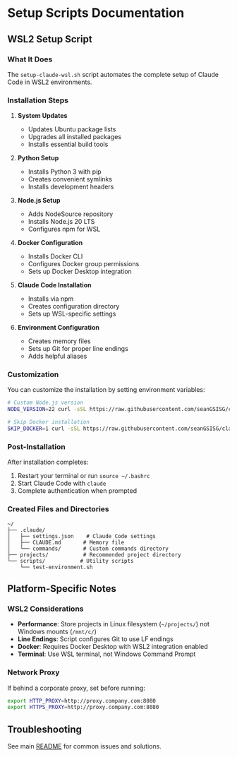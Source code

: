 # Setup Scripts Documentation

## WSL2 Setup Script

### What It Does

The `setup-claude-wsl.sh` script automates the complete setup of Claude Code in WSL2 environments.

### Installation Steps

1. **System Updates**
   - Updates Ubuntu package lists
   - Upgrades all installed packages
   - Installs essential build tools

2. **Python Setup**
   - Installs Python 3 with pip
   - Creates convenient symlinks
   - Installs development headers

3. **Node.js Setup**
   - Adds NodeSource repository
   - Installs Node.js 20 LTS
   - Configures npm for WSL

4. **Docker Configuration**
   - Installs Docker CLI
   - Configures Docker group permissions
   - Sets up Docker Desktop integration

5. **Claude Code Installation**
   - Installs via npm
   - Creates configuration directory
   - Sets up WSL-specific settings

6. **Environment Configuration**
   - Creates memory files
   - Sets up Git for proper line endings
   - Adds helpful aliases

### Customization

You can customize the installation by setting environment variables:

```bash
# Custom Node.js version
NODE_VERSION=22 curl -sSL https://raw.githubusercontent.com/seanGSISG/claude/main/setup/setup-claude-wsl.sh | bash

# Skip Docker installation
SKIP_DOCKER=1 curl -sSL https://raw.githubusercontent.com/seanGSISG/claude/main/setup/setup-claude-wsl.sh | bash
```

### Post-Installation

After installation completes:

1. Restart your terminal or run `source ~/.bashrc`
2. Start Claude Code with `claude`
3. Complete authentication when prompted

### Created Files and Directories

```
~/
├── .claude/
│   ├── settings.json    # Claude Code settings
│   ├── CLAUDE.md       # Memory file
│   └── commands/       # Custom commands directory
├── projects/           # Recommended project directory
└── scripts/           # Utility scripts
    └── test-environment.sh
```

## Platform-Specific Notes

### WSL2 Considerations

- **Performance**: Store projects in Linux filesystem (`~/projects/`) not Windows mounts (`/mnt/c/`)
- **Line Endings**: Script configures Git to use LF endings
- **Docker**: Requires Docker Desktop with WSL2 integration enabled
- **Terminal**: Use WSL terminal, not Windows Command Prompt

### Network Proxy

If behind a corporate proxy, set before running:

```bash
export HTTP_PROXY=http://proxy.company.com:8080
export HTTPS_PROXY=http://proxy.company.com:8080
```

## Troubleshooting

See main [README](../README.md#troubleshooting) for common issues and solutions.
